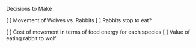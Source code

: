 Decisions to Make

[ ] Movement of Wolves vs. Rabbits
[ ] Rabbits stop to eat?

[ ] Cost of movement in terms of food energy for each species
[ ] Value of eating rabbit to wolf
